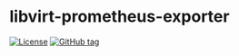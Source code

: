 # libvirt-prometheus-exporter

[![License](https://img.shields.io/badge/license-MIT%20License-brightgreen.svg)](https://opensource.org/licenses/MIT)
[![GitHub tag](https://img.shields.io/github/tag/patrickjahns/libvirt-prometheus-exporter.svg)](https://github.com/patrickjahns/libvirt-prometheus-exporter/tags)